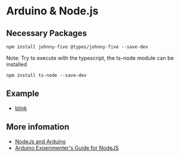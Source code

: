# Arduino & Node.js

## Necessary Packages

```
npm install johnny-five @types/johnny-five --save-dev
```

Note: Try to execute with the typescript, the ts-node module can be installed

```
npm install ts-node --save-dev
```

## Example 

* [blink](/examples/arduino/arduino_node/blink.ts)

## More infomation

* [NodeJs and Arduino](https://www.instructables.com/id/NodeJs-and-Arduino/#:~:text=%20NodeJs%20and%20Arduino%20%201%20Step%201%3A,javasript.%20It%20is%20built%20on%20Chrome%27s...%20More%20)
* [Arduino Experimenter's Guide for NodeJS](http://node-ardx.org)